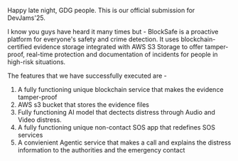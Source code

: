 Happy late night, GDG people.
This is our official submission for DevJams'25.

I know you guys have heard it many times but - 
BlockSafe is a proactive platform for everyone's safety and crime detection. It uses blockchain-certified evidence storage integrated with AWS S3 Storage to offer tamper-proof, real-time protection and documentation of incidents for people in high-risk situations.

The features that we have successfully executed are - 

1. A fully functioning unique blockchain service that makes the evidence tamper-proof
2. AWS s3 bucket that stores the evidence files
3. Fully functioning AI model that dectects distress through Audio and Video distress.
4. A fully functioning unique non-contact SOS app that redefines SOS services
5. A convienient Agentic service that makes a call and explains the distress information to the authorities and the emergency contact



